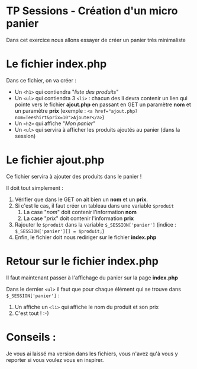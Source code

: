 # TP Sessions - Création d'un micro panier
Dans cet exercice nous allons essayer de créer un panier très minimaliste

# Le fichier index.php
Dans ce fichier, on va créer :
* Un ```<h1>``` qui contiendra "_liste des produits_"
* Un ```<ul>``` qui contiendra 3 ```<li>``` : chacun des li devra contenir un lien qui pointe vers le fichier __ajout.php__ en passant en GET un paramètre __nom__ et un paramètre __prix__ (exemple : ```<a href="ajout.php?nom=Teeshirt&prix=10">Ajouter</a>```)
* Un ```<h2>``` qui affiche "_Mon panier_"
* Un ```<ul>``` qui servira à afficher les produits ajoutés au panier (dans la session)

# Le fichier ajout.php
Ce fichier servira à ajouter des produits dans le panier !

Il doit tout simplement :
1) Vérifier que dans le GET on ait bien un __nom__ et un __prix__.
2) Si c'est le cas, il faut créer un tableau dans une variable ```$produit```
    1) La case "_nom_" doit contenir l'information __nom__
    2) La case "_prix_" doit contenir l'information __prix__
3) Rajouter le ```$produit``` dans la variable ```$_SESSION['panier']``` (indice : ```$_SESSION['panier'][] = $produit;```)
4) Enfin, le fichier doit nous rediriger sur le fichier __index.php__

# Retour sur le fichier index.php
Il faut maintenant passer à l'affichage du panier sur la page __index.php__

Dans le dernier ```<ul>``` il faut que pour chaque élément qui se trouve dans ```$_SESSION['panier']``` :
1) Un affiche un ```<li>``` qui affiche le nom du produit et son prix
2) C'est tout ! :-)

# Conseils :
Je vous ai laissé ma version dans les fichiers, vous n'avez qu'à vous y reporter si vous voulez vous en inspirer.